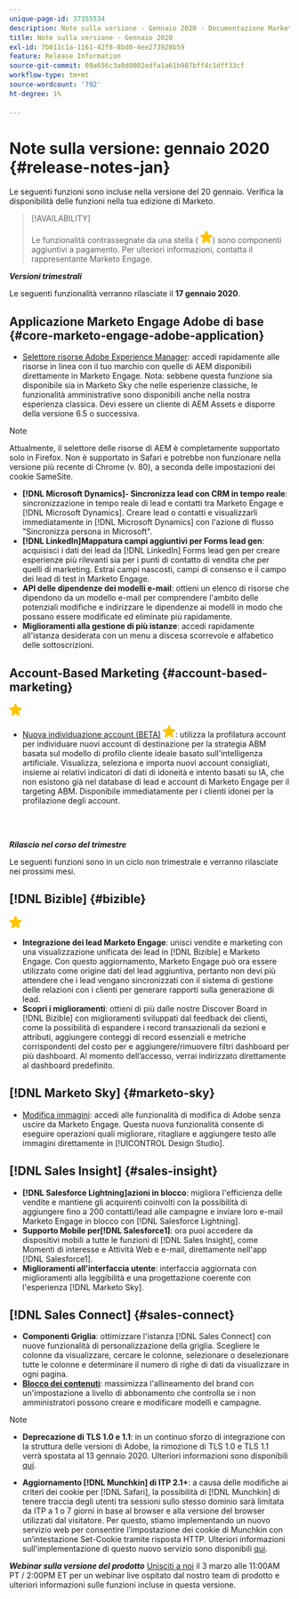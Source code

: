 ```yaml
---
unique-page-id: 37355534
description: Note sulla versione - Gennaio 2020 - Documentazione Marketo - Documentazione del prodotto
title: Note sulla versione - Gennaio 2020
exl-id: 7b011c1a-1161-42f8-8bd0-4ee273928b59
feature: Release Information
source-git-commit: 09a656c3a0d0002edfa1a61b987bff4c1dff33cf
workflow-type: tm+mt
source-wordcount: '792'
ht-degree: 1%

---
```


# Note sulla versione: gennaio 2020 {#release-notes-jan}

Le seguenti funzioni sono incluse nella versione del 20 gennaio. Verifica la disponibilità delle funzioni nella tua edizione di Marketo.

>[!AVAILABILITY]
>
>Le funzionalità contrassegnate da una stella ( ![(stella)](assets/yellow-star.png)) sono componenti aggiuntivi a pagamento. Per ulteriori informazioni, contatta il rappresentante Marketo Engage.

**_Versioni trimestrali_**

Le seguenti funzionalità verranno rilasciate il **17 gennaio 2020**.

## Applicazione Marketo Engage Adobe di base {#core-marketo-engage-adobe-application}

* [Selettore risorse Adobe Experience Manager](/help/marketo/product-docs/adobe-experience-cloud-integrations/importing-assets-with-adobe-experience-manager.md): accedi rapidamente alle risorse in linea con il tuo marchio con quelle di AEM disponibili direttamente in Marketo Engage. Nota: sebbene questa funzione sia disponibile sia in Marketo Sky che nelle esperienze classiche, le funzionalità amministrative sono disponibili anche nella nostra esperienza classica. Devi essere un cliente di AEM Assets e disporre della versione 6.5 o successiva.

>[!NOTE]
>
>Attualmente, il selettore delle risorse di AEM è completamente supportato solo in Firefox. Non è supportato in Safari e potrebbe non funzionare nella versione più recente di Chrome (v. 80), a seconda delle impostazioni dei cookie SameSite.

* **[!DNL Microsoft Dynamics]- Sincronizza lead con CRM in tempo reale**: sincronizzazione in tempo reale di lead e contatti tra Marketo Engage e [!DNL Microsoft Dynamics]. Creare lead o contatti e visualizzarli immediatamente in [!DNL Microsoft Dynamics] con l&#39;azione di flusso &quot;Sincronizza persona in Microsoft&quot;.
* **[!DNL LinkedIn]Mappatura campi aggiuntivi per Forms lead gen**: acquisisci i dati dei lead da [!DNL LinkedIn] Forms lead gen per creare esperienze più rilevanti sia per i punti di contatto di vendita che per quelli di marketing. Estrai campi nascosti, campi di consenso e il campo dei lead di test in Marketo Engage.
* **API delle dipendenze dei modelli e-mail**: ottieni un elenco di risorse che dipendono da un modello e-mail per comprendere l&#39;ambito delle potenziali modifiche e indirizzare le dipendenze ai modelli in modo che possano essere modificate ed eliminate più rapidamente.
* **Miglioramenti alla gestione di più istanze**: accedi rapidamente all&#39;istanza desiderata con un menu a discesa scorrevole e alfabetico delle sottoscrizioni.

## Account-Based Marketing {#account-based-marketing}

![(stella)](assets/yellow-star.png)

* [Nuova individuazione account (BETA)](https://docs.marketo.com/x/WQA6Ag) ![(star)](assets/yellow-star.png): utilizza la profilatura account per individuare nuovi account di destinazione per la strategia ABM basata sul modello di profilo cliente ideale basato sull&#39;intelligenza artificiale. Visualizza, seleziona e importa nuovi account consigliati, insieme ai relativi indicatori di dati di idoneità e intento basati su IA, che non esistono già nel database di lead e account di Marketo Engage per il targeting ABM. Disponibile immediatamente per i clienti idonei per la profilazione degli account.

<br> 

**_Rilascio nel corso del trimestre_**

Le seguenti funzioni sono in un ciclo non trimestrale e verranno rilasciate nei prossimi mesi.

## [!DNL Bizible] {#bizible}

![(stella)](assets/yellow-star.png)

* **Integrazione dei lead Marketo Engage**: unisci vendite e marketing con una visualizzazione unificata dei lead in [!DNL Bizible] e Marketo Engage. Con questo aggiornamento, Marketo Engage può ora essere utilizzato come origine dati del lead aggiuntiva, pertanto non devi più attendere che i lead vengano sincronizzati con il sistema di gestione delle relazioni con i clienti per generare rapporti sulla generazione di lead.
* **Scopri i miglioramenti**: ottieni di più dalle nostre Discover Board in [!DNL Bizible] con miglioramenti sviluppati dal feedback dei clienti, come la possibilità di espandere i record transazionali da sezioni e attributi, aggiungere conteggi di record essenziali e metriche corrispondenti del costo per e aggiungere/rimuovere filtri dashboard per più dashboard. Al momento dell’accesso, verrai indirizzato direttamente al dashboard predefinito.

## [!DNL Marketo Sky] {#marketo-sky}

* [Modifica immagini](https://experienceleague.adobe.com/docs/marketo/sky/design-studio/marketo-image-editor.html?lang=it#design-studio): accedi alle funzionalità di modifica di Adobe senza uscire da Marketo Engage. Questa nuova funzionalità consente di eseguire operazioni quali migliorare, ritagliare e aggiungere testo alle immagini direttamente in [!UICONTROL Design Studio].

## [!DNL Sales Insight] {#sales-insight}

* **[!DNL Salesforce Lightning]azioni in blocco**: migliora l&#39;efficienza delle vendite e mantiene gli acquirenti coinvolti con la possibilità di aggiungere fino a 200 contatti/lead alle campagne e inviare loro e-mail Marketo Engage in blocco con [!DNL Salesforce Lightning].
* **Supporto Mobile per[!DNL Salesforce1]**: ora puoi accedere da dispositivi mobili a tutte le funzioni di [!DNL Sales Insight], come Momenti di interesse e Attività Web e e-mail, direttamente nell&#39;app [!DNL Salesforce1].
* **Miglioramenti all&#39;interfaccia utente**: interfaccia aggiornata con miglioramenti alla leggibilità e una progettazione coerente con l&#39;esperienza [!DNL Marketo Sky].

## [!DNL Sales Connect] {#sales-connect}

* **Componenti Griglia**: ottimizzare l&#39;istanza [!DNL Sales Connect] con nuove funzionalità di personalizzazione della griglia. Scegliere le colonne da visualizzare, cercare le colonne, selezionare o deselezionare tutte le colonne e determinare il numero di righe di dati da visualizzare in ogni pagina.
* **[Blocco dei contenuti](/help/marketo/product-docs/marketo-sales-connect/admin/content-lockdown.md)**: massimizza l&#39;allineamento del brand con un&#39;impostazione a livello di abbonamento che controlla se i non amministratori possono creare e modificare modelli e campagne.

>[!NOTE]
>
>* **Deprecazione di TLS 1.0 e 1.1**: in un continuo sforzo di integrazione con la struttura delle versioni di Adobe, la rimozione di TLS 1.0 e TLS 1.1 verrà spostata al 13 gennaio 2020. Ulteriori informazioni sono disponibili [qui](https://nation.marketo.com/docs/DOC-7059-tls-10-11-deprecation-faq).
>
>* **Aggiornamento [!DNL Munchkin] di ITP 2.1+**: a causa delle modifiche ai criteri dei cookie per [!DNL Safari], la possibilità di [!DNL Munchkin] di tenere traccia degli utenti tra sessioni sullo stesso dominio sarà limitata da ITP a 1 o 7 giorni in base al browser e alla versione del browser utilizzati dal visitatore. Per questo, stiamo implementando un nuovo servizio web per consentire l’impostazione dei cookie di Munchkin con un’intestazione Set-Cookie tramite risposta HTTP. Ulteriori informazioni sull&#39;implementazione di questo nuovo servizio sono disponibili [qui](https://nation.marketo.com/docs/DOC-7351).

**_Webinar sulla versione del prodotto_** [Unisciti a noi](https://engage.marketo.com/Jan_Feb_20_Release_Webinar_Registration.html) il 3 marzo alle 11:00AM PT / 2:00PM ET per un webinar live ospitato dal nostro team di prodotto e ulteriori informazioni sulle funzioni incluse in questa versione.
